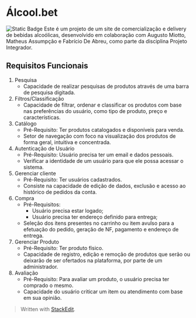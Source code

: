 ﻿# Álcool.bet
![Static Badge](https://img.shields.io/badge/Status-Em%20Desenvolvimento-yellow)
	Este é um projeto de um site de comercialização e delivery de bebidas alcoólicas, desenvolvido em colaboração com Augusto Miotto, Matheus Assumpção e Fabrício De Abreu, como parte da disciplina Projeto Integrador.
## Requisitos Funcionais
 1. Pesquisa
	 - Capacidade de realizar pesquisas de produtos através de uma barra de pesquisa digitada.
 2. Filtros/Classificação
	 - Capacidade de filtrar, ordenar e classificar os produtos com base nas preferências do usuário, como tipo de produto, preço e características.
 3. Catálogo
	 - Pré-Requisito: Ter produtos catalogados e disponíveis para venda.
	 - Setor de navegação com foco na visualização dos produtos de forma geral, intuitiva e concentrada.
 4. Autenticação de Usuário
	 - Pré-Requisito: Usuário precisa ter um email e dados pessoais.
	 - Verificar a identidade de um usuário para que ele possa acessar o sistema.
 5. Gerenciar cliente
	- Pré-Requisito: Ter usuários cadastrados.
	- Consiste na capacidade de edição de dados, exclusão e acesso ao histórico de pedidos da conta.
 6. Compra
	- Pré-Requisitos:
		- Usuário precisa estar logado;
		- Usuário precisa ter endereço definido para entrega;
	- Seleção dos itens presentes no carrinho ou item avulso para a efetuação do pedido, geração de NF, pagamento e endereço de entrega.
 7. Gerenciar Produto
	- Pré-Requisito: Ter produto físico.
	- Capacidade de registro, edição e remoção de produtos que serão ou deixarão de ser ofertados na plataforma, por parte de um administrador.
 8. Avaliação
	 - Pré-Requisito: Para avaliar um produto, o usuário precisa ter comprado o mesmo.
	 - Capacidade do usuário criticar um item ou atendimento com base em sua opinião.

> Written with [StackEdit](https://stackedit.io/).
